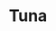 ---
layout: item
title: Tuna
item-id: 361
datatable: true
id: 361
name: "Tuna"
members: false
lowalch: 16
highalch: 24
examine: "Wow, this is a big fish."
monsters:
  - id: 8
    name: "Nechryael"
    members: true
    combat_level: 115
    wiki_url: "https://oldschool.runescape.wiki/w/Nechryael"
    drops:
      - quantity: "1"
        rarity: 0.02586206896551724
    image: "https://oldschool.runescape.wiki/images/0/00/Nechryael.png?d80e7"
  - id: 639
    name: "Tyras guard"
    members: true
    combat_level: 110
    wiki_url: "https://oldschool.runescape.wiki/w/Tyras_guard"
    drops:
      - quantity: "1"
        rarity: 0.0234375
    image: "https://oldschool.runescape.wiki/images/8/84/Tyras_guard.png?6402c"
  - id: 2025
    name: "Greater demon"
    members: false
    combat_level: 92
    wiki_url: "https://oldschool.runescape.wiki/w/Greater_demon#Level_92"
    drops:
      - quantity: "1"
        rarity: 0.0234375
    image: "https://oldschool.runescape.wiki/images/5/56/Greater_demon.png?f293e"
  - id: 2054
    name: "Chaos Elemental"
    members: true
    combat_level: 305
    wiki_url: "https://oldschool.runescape.wiki/w/Chaos_Elemental"
    drops:
      - quantity: "5"
        rarity: 0.1
    image: "https://oldschool.runescape.wiki/images/thumb/a/a9/Chaos_Elemental.png/1200px-Chaos_Elemental.png?c170c"
  - id: 7244
    name: "Greater demon"
    members: true
    combat_level: 101
    wiki_url: "https://oldschool.runescape.wiki/w/Greater_demon#Level_101"
    drops:
      - quantity: "1"
        rarity: 0.0234375
    image: "https://oldschool.runescape.wiki/images/5/56/Greater_demon.png?f293e"
  - id: 7245
    name: "Greater demon"
    members: true
    combat_level: 100
    wiki_url: "https://oldschool.runescape.wiki/w/Greater_demon#Level_100"
    drops:
      - quantity: "1"
        rarity: 0.0234375
    image: "https://oldschool.runescape.wiki/images/5/56/Greater_demon.png?f293e"
  - id: 7246
    name: "Greater demon"
    members: true
    combat_level: 113
    wiki_url: "https://oldschool.runescape.wiki/w/Greater_demon#Level_113"
    drops:
      - quantity: "1"
        rarity: 0.0234375
    image: "https://oldschool.runescape.wiki/images/5/56/Greater_demon.png?f293e"
  - id: 7278
    name: "Greater Nechryael"
    members: true
    combat_level: 200
    wiki_url: "https://oldschool.runescape.wiki/w/Greater_Nechryael"
    drops:
      - quantity: "2"
        rarity: 0.046875
    image: "https://oldschool.runescape.wiki/images/d/dc/Greater_Nechryael.png?a4d2b"
  - id: 7411
    name: "Nechryarch"
    members: true
    combat_level: 300
    wiki_url: "https://oldschool.runescape.wiki/w/Nechryarch"
    drops:
      - quantity: "1"
        rarity: 0.02586206896551724
      - quantity: "2"
        rarity: 0.046875
    image: "https://oldschool.runescape.wiki/images/f/f8/Nechryarch.png?64d32"
  - id: 7871
    name: "Greater demon"
    members: true
    combat_level: 104
    wiki_url: "https://oldschool.runescape.wiki/w/Greater_demon#Level_104"
    drops:
      - quantity: "1"
        rarity: 0.0234375
    image: "https://oldschool.runescape.wiki/images/5/56/Greater_demon.png?f293e"
---
